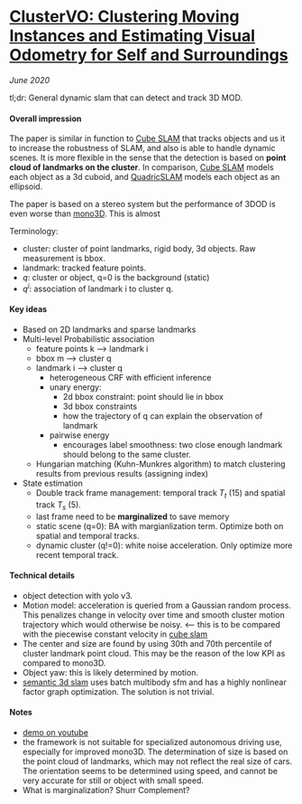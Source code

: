 # [ClusterVO: Clustering Moving Instances and Estimating Visual Odometry for Self and Surroundings](https://arxiv.org/abs/2003.12980)

_June 2020_

tl;dr: General dynamic slam that can detect and track 3D MOD.

#### Overall impression
The paper is similar in function to [Cube SLAM](cube_slam.md) that tracks objects and us it to increase the robustness of SLAM, and also is able to handle dynamic scenes. It is more flexible in the sense that the detection is based on **point cloud of landmarks on the cluster**. In comparison, [Cube SLAM](cube_slam.md) models each object as a 3d cuboid, and [QuadricSLAM](https://arxiv.org/abs/1804.04011) models each object as an ellipsoid.

The paper is based on a stereo system but the performance of 3DOD is even worse than [mono3D](mono3d.md). This is almost

Terminology:

- cluster: cluster of point landmarks, rigid body, 3d objects. Raw measurement is bbox. 
- landmark: tracked feature points. 
- $q$: cluster or object, q=0 is the background (static)
- $q^i$: association of landmark i to cluster q.


#### Key ideas
- Based on 2D landmarks and sparse landmarks
- Multi-level Probabilistic association
	- feature points k --> landmark i
	- bbox m --> cluster q
	- landmark i --> cluster q
		- heterogeneous CRF with efficient inference
		- unary energy:
			- 2d bbox constraint: point should lie in bbox
			- 3d bbox constraints
			- how the trajectory of q can explain the observation of landmark
		- pairwise energy
			- encourages label smoothness: two close enough landmark should belong to the same cluster.
	- Hungarian matching (Kuhn-Munkres algorithm) to match clustering results from previous results (assigning index)
- State estimation
	- Double track frame management: temporal track $T_t$ (15) and spatial track $T_s$ (5). 
	- last frame need to be **marginalized** to save memory
	- static scene (q=0): BA with margianlization term. Optimize both on spatial and temporal tracks. 
	- dynamic cluster (q!=0): white noise acceleration. Only optimize more recent temporal track.


#### Technical details
- object detection with yolo v3.
- Motion model: acceleration is queried from a Gaussian random process. This penalizes change in velocity over time and smooth cluster motion trajectory which would otherwise be noisy. <-- this is to be compared with the piecewise constant velocity in [cube slam](cube_slam.md)
- The center and size are found by using 30th and 70th percentile of cluster landmark point cloud. This may be the reason of the low KPI as compared to mono3D. 
- Object yaw: this is likely determined by motion.
- [semantic 3d slam](semantic_3d_slam.md) uses batch multibody sfm and has a highly nonlinear factor graph optimization. The solution is not trivial.

#### Notes
- [demo on youtube](https://www.youtube.com/watch?v=paK-WCQpX-Y)
- the framework is not suitable for specialized autonomous driving use, especially for improved mono3D. The determination of size is based on the point cloud of landmarks, which may not reflect the real size of cars. The orientation seems to be determined using speed, and cannot be very accurate for still or object with small speed.
- What is marginalization? Shurr Complement?

